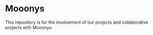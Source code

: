 # Mooonys
This repository is for the involvement of our projects and collaborative projects with Mooonys.
